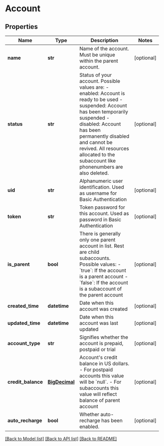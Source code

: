 # Account

## Properties
Name | Type | Description | Notes
------------ | ------------- | ------------- | -------------
**name** | **str** | Name of the account. Must be unique within the parent account.  | [optional] 
**status** | **str** | Status of your account. Possible values are:   - enabled: Account is ready to be used   - suspended: Account has been temporarily suspended   - disabled: Account has been permanently disabled and             cannot be revived. All resources allocated             to the subaccount like phonenumbers are also             deleted.  | [optional] 
**uid** | **str** | Alphanumeric user identification. Used as username for Basic Authentication  | [optional] 
**token** | **str** | Token password for this account. Used as password in Basic Authentication  | [optional] 
**is_parent** | **bool** | There is generally only one parent account in list. Rest are child subaccounts. Possible values:   - &#x60;true&#x60;: If the account is a parent account   - &#x60;false&#x60;: If the account is a subaccount of the parent account  | [optional] 
**created_time** | **datetime** | Date when this account was created | [optional] 
**updated_time** | **datetime** | Date when this account was last updated | [optional] 
**account_type** | **str** | Signifies whether the account is prepaid, postpaid or trial  | [optional] 
**credit_balance** | [**BigDecimal**](BigDecimal.md) | Account&#39;s credit balance in US dollars.   - For postpaid accounts this value will be &#x60;null&#x60;.   - For subaccounts this value will reflect balance of parent account  | [optional] 
**auto_recharge** | **bool** | Whether auto-recharge has been enabled.  | [optional] 

[[Back to Model list]](../README.md#documentation-for-models) [[Back to API list]](../README.md#documentation-for-api-endpoints) [[Back to README]](../README.md)



